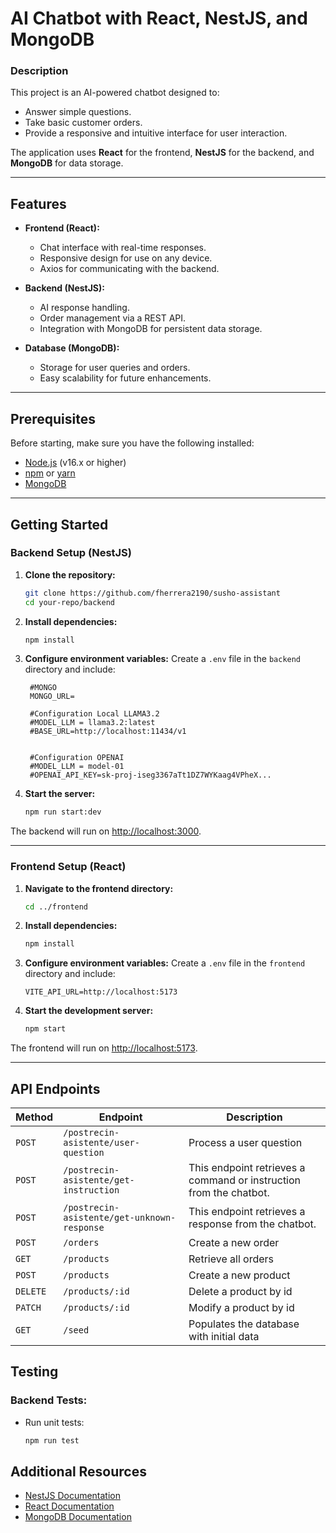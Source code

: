 
# **AI Chatbot with React, NestJS, and MongoDB**

### **Description**

This project is an AI-powered chatbot designed to:
- Answer simple questions.
- Take basic customer orders.
- Provide a responsive and intuitive interface for user interaction.

The application uses **React** for the frontend, **NestJS** for the backend, and **MongoDB** for data storage.

---

## **Features**

- **Frontend (React):**
  - Chat interface with real-time responses.
  - Responsive design for use on any device.
  - Axios for communicating with the backend.

- **Backend (NestJS):**
  - AI response handling.
  - Order management via a REST API.
  - Integration with MongoDB for persistent data storage.

- **Database (MongoDB):**
  - Storage for user queries and orders.
  - Easy scalability for future enhancements.

---

## **Prerequisites**

Before starting, make sure you have the following installed:
- [Node.js](https://nodejs.org/) (v16.x or higher)
- [npm](https://www.npmjs.com/) or [yarn](https://yarnpkg.com/)
- [MongoDB](https://www.mongodb.com/)

---

## **Getting Started**

### **Backend Setup (NestJS)**

1. **Clone the repository:**
   ```bash
   git clone https://github.com/fherrera2190/susho-assistant
   cd your-repo/backend
   ```

2. **Install dependencies:**
   ```bash
   npm install
   ```

3. **Configure environment variables:**
   Create a `.env` file in the `backend` directory and include:
   
   ```
    #MONGO
    MONGO_URL=

    #Configuration Local LLAMA3.2
    #MODEL_LLM = llama3.2:latest
    #BASE_URL=http://localhost:11434/v1


    #Configuration OPENAI
    #MODEL_LLM = model-01
    #OPENAI_API_KEY=sk-proj-iseg3367aTt1DZ7WYKaag4VPheX...
    ```

4. **Start the server:**
   ```bash
   npm run start:dev
   ```

The backend will run on [http://localhost:3000](http://localhost:3000).

---

### **Frontend Setup (React)**

1. **Navigate to the frontend directory:**
   ```bash
   cd ../frontend
   ```

2. **Install dependencies:**
   ```bash
   npm install
   ```

3. **Configure environment variables:**
   Create a `.env` file in the `frontend` directory and include:
   ```env
   VITE_API_URL=http://localhost:5173
   ```

4. **Start the development server:**
   ```bash
   npm start
   ```

The frontend will run on [http://localhost:5173](http://localhost:5173).

---

## **API Endpoints**

| Method | Endpoint         | Description                |
|--------|------------------|----------------------------|
| `POST` | `/postrecin-asistente/user-question`| Process a user question    |
| `POST` | `/postrecin-asistente/get-instruction`| This endpoint retrieves a command or instruction from the chatbot.|
| `POST` | `/postrecin-asistente/get-unknown-response`| This endpoint retrieves a response from the chatbot.|
| `POST` | `/orders`        | Create a new order         |
| `GET`  | `/products`      | Retrieve all orders        |
| `POST`  | `/products`      | Create a new product        |
| `DELETE`  | `/products/:id`      | Delete a product by id        |
| `PATCH`  | `/products/:id`      | Modify a  product by id        |
| `GET`  | `/seed`          | Populates the database with initial data|


## **Testing**

### **Backend Tests:**

- Run unit tests:
  ```bash
  npm run test
  ```


## **Additional Resources**

- [NestJS Documentation](https://docs.nestjs.com/)
- [React Documentation](https://reactjs.org/docs/getting-started.html)
- [MongoDB Documentation](https://www.mongodb.com/docs/)
